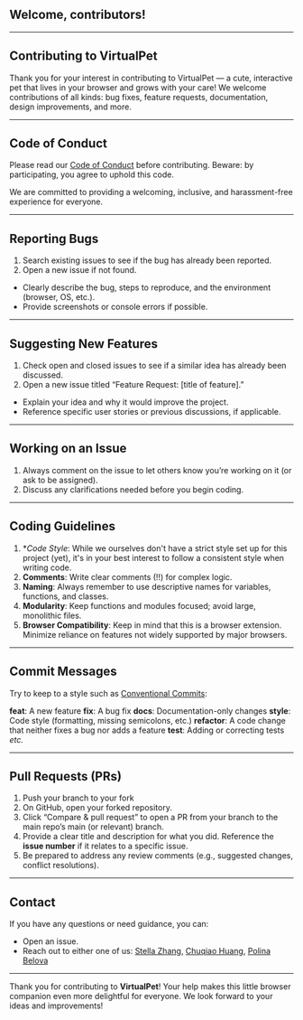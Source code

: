 ## **Welcome**, contributors!

---

## Contributing to VirtualPet

Thank you for your interest in contributing to VirtualPet — a cute, interactive pet that lives in your browser and grows with your care! We welcome contributions of all kinds: bug fixes, feature requests, documentation, design improvements, and more.

---

## Code of Conduct

Please read our [Code of Conduct](https://github.com/ossd-s25/Team2-add-on-ScreenPet/blob/main/CODE_OF_CONDUCT.md) before contributing. Beware: by participating, you agree to uphold this code. 

We are committed to providing a welcoming, inclusive, and harassment-free experience for everyone.

---

## Reporting Bugs

1. Search existing issues to see if the bug has already been reported.
2. Open a new issue if not found.
* Clearly describe the bug, steps to reproduce, and the environment (browser, OS, etc.).
* Provide screenshots or console errors if possible.

---

## Suggesting New Features

1. Check open and closed issues to see if a similar idea has already been discussed.
2. Open a new issue titled “Feature Request: [title of feature].”
* Explain your idea and why it would improve the project.
* Reference specific user stories or previous discussions, if applicable.

---

## Working on an Issue

1. Always comment on the issue to let others know you’re working on it (or ask to be assigned).
2. Discuss any clarifications needed before you begin coding.

---

## Coding Guidelines

1. **Code Style*: While we ourselves don't have a strict style set up for this project (yet), it's in your best interest to follow a consistent style when writing code.
2. **Comments**: Write clear comments (!!) for complex logic.
3. **Naming**: Always remember to use descriptive names for variables, functions, and classes.
4. **Modularity**: Keep functions and modules focused; avoid large, monolithic files.
5. **Browser Compatibility**: Keep in mind that this is a browser extension. Minimize reliance on features not widely supported by major browsers.

---

## Commit Messages 

Try to keep to a style such as [Conventional Commits](https://www.conventionalcommits.org/en/v1.0.0/):

**feat**: A new feature
**fix**: A bug fix
**docs**: Documentation-only changes
**style**: Code style (formatting, missing semicolons, etc.)
**refactor**: A code change that neither fixes a bug nor adds a feature
**test**: Adding or correcting tests
*etc.*

---

## Pull Requests (PRs)

1. Push your branch to your fork
2. On GitHub, open your forked repository.
3. Click “Compare & pull request” to open a PR from your branch to the main repo’s main (or relevant) branch.
4. Provide a clear title and description for what you did. Reference the **issue number** if it relates to a specific issue.
5. Be prepared to address any review comments (e.g., suggested changes, conflict resolutions).

---

## Contact

If you have any questions or need guidance, you can:
* Open an issue.
* Reach out to either one of us: [Stella Zhang](https://github.com/qq3173732005), [Chuqiao Huang](https://github.com/ChuqiaoHuang), [Polina Belova](https://github.com/polinapianina)

---


Thank you for contributing to **VirtualPet**! Your help makes this little browser companion even more delightful for everyone. We look forward to your ideas and improvements!



